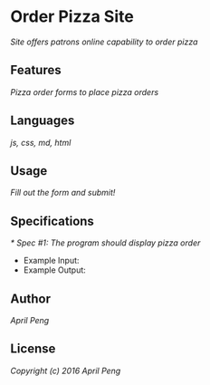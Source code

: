 # Order Pizza Site
_Site offers patrons online capability to order pizza_

## Features
_Pizza order forms to place pizza orders_

## Languages
_js, css, md, html_

## Usage
_Fill out the form and submit!_

## Specifications
_* Spec #1: The program should display pizza order_
  * Example Input:
  * Example Output:

## Author
_April Peng_

## License
_Copyright (c) 2016 April Peng_
